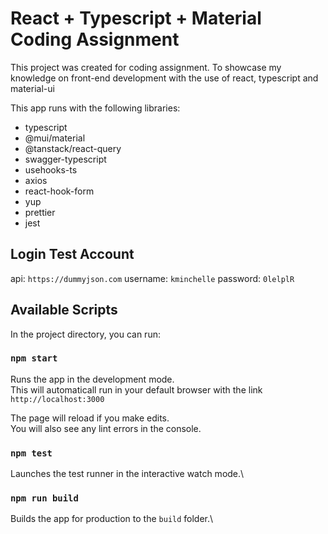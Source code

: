 # React + Typescript + Material Coding Assignment

This project was created for coding assignment. To showcase my knowledge on front-end development with the use
of react, typescript and material-ui

This app runs with the following libraries:
  - typescript
  - @mui/material
  - @tanstack/react-query
  - swagger-typescript
  - usehooks-ts
  - axios
  - react-hook-form
  - yup
  - prettier
  - jest

## Login Test Account
  api:          `https://dummyjson.com`
  username:     `kminchelle`
  password:     `0lelplR`

## Available Scripts

In the project directory, you can run:

### `npm start`

Runs the app in the development mode.\
This will automaticall run in your default browser with the link `http://localhost:3000`

The page will reload if you make edits.\
You will also see any lint errors in the console.

### `npm test`

Launches the test runner in the interactive watch mode.\

### `npm run build`

Builds the app for production to the `build` folder.\
